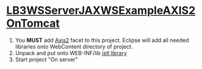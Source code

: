 # [LB3WSServerJAXWSExampleAXIS2OnTomcat](https://github.com/engsyst/ws/tree/master/LB3WSServerJAXWSExampleAXIS2OnTomcat)
1. You **MUST** add [Axis2](https://github.com/engsyst/ws/tree/master/JARS/jaxws) facet to this project. Eclipse will add all needed libraries onto WebContent directory of project.
2. Unpack and put onto WEB-INF/lib [jstl library](https://github.com/engsyst/ws/tree/master/JARS/jstl)
3. Start project "On server"
